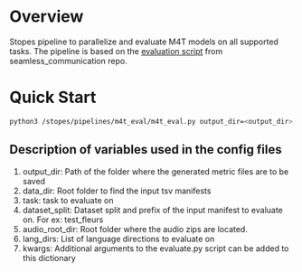 # Overview
Stopes pipeline to parallelize and evaluate M4T models on all supported tasks. The pipeline is based on the [evaluation script](https://github.com/fairinternal/seamless_communication/blob/main/src/seamless_communication/cli/m4t/evaluate/evaluate.py) from seamless_communication repo. 

# Quick Start
```bash 
python3 /stopes/pipelines/m4t_eval/m4t_eval.py output_dir=<output_dir> launcher.partition=<slurm_partition>
```

## Description of variables used in the config files
1. output_dir: Path of the folder where the generated metric files are to be saved
2. data_dir: Root folder to find the input tsv manifests
3. task: task to evaluate on
4. dataset_split: Dataset split and prefix of the input manifest to evaluate on. For ex: test_fleurs
5. audio_root_dir: Root folder where the audio zips are located. 
6. lang_dirs: List of language directions to evaluate on
7. kwargs: Additional arguments to the evaluate.py script can be added to this dictionary